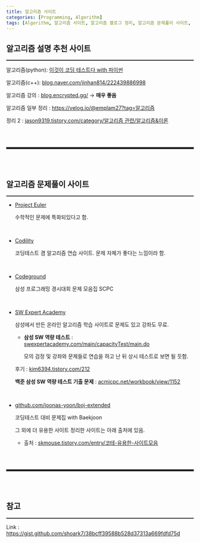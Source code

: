 ```yaml
---
title: 알고리즘 사이트
categories: [Programming, Algorithm]
tags: [Algorithm, 알고리즘 사이트, 알고리즘 블로그 정리, 알고리즘 문제풀이 사이트, 코딩테스트]
---
```


## 알고리즘 설명 추천 사이트
<hr style="border-top: 1px solid;">

알고리즘(python): <a href="https://velog.io/@eazyan/series/코딩-테스트" target="_blank">이것이 코딩 테스트다 with 파이썬</a>

알고리즘(c++): <a href="https://blog.naver.com/jinhan814/222439886998" target="_blank">blog.naver.com/jinhan814/222439886998</a>  

알고리즘 강의 : <a href="https://blog.encrypted.gg/" target="_blank">blog.encrypted.gg/</a> -> **매우 좋음**

알고리즘 일부 정리 : <a href="https://velog.io/@emplam27?tag=알고리즘" target="_blank">https://velog.io/@emplam27?tag=알고리즘</a>  

정리 2 : <a href="https://jason9319.tistory.com/category/알고리즘%20관련/알고리즘%26이론" target="_blank">jason9319.tistory.com/category/알고리즘 관련/알고리즘&이론</a>  

<br>
<br>
<hr style="border: 2px solid;">
<br>
<br>

## 알고리즘 문제풀이 사이트
<hr style="border-top: 1px solid;">

+ <a href="https://euler.synap.co.kr/" target="_blank">Project Euler</a>  

  수학적인 문제에 특화되있다고 함.

<br>

+ <a href="https://app.codility.com/programmers/challenges/" target="_blank">Codility</a>  

  코딩테스트 겸 알고리즘 연습 사이트. 문제 자체가 좋다는 느낌이라 함.

<br>

+ <a href="https://www.codeground.org/" target="_blank">Codeground</a>  

  삼성 프로그래밍 경시대회 문제 모음집 SCPC

<br>

+ <a href="https://swexpertacademy.com/main/main.do" target="_blank">SW Expert Academy</a>  

  삼성에서 만든 온라인 알고리즘 학습 사이트로 문제도 있고 강좌도 무료.

  + **삼성 SW 역량 테스트** : <a href="https://swexpertacademy.com/main/capacityTest/main.do" target="_blank">swexpertacademy.com/main/capacityTest/main.do</a>  

    모의 검정 및 강좌와 문제들로 연습을 하고 난 뒤 상시 테스트로 보면 될 듯함.

  후기 : <a href="https://kim6394.tistory.com/212" target="_blank">kim6394.tistory.com/212</a>  

  **백준 삼성 SW 역량 테스트 기출 문제** : <a href="https://www.acmicpc.net/workbook/view/1152" target="_blank">acmicpc.net/workbook/view/1152</a>  

<br>

+ <a href="https://github.com/joonas-yoon/boj-extended" target="_blank">github.com/joonas-yoon/boj-extended</a>

  코딩테스트 대비 문제집 with Baekjoon

  그 외에 더 유용한 사이트 정리한 사이트는 아래 출처에 있음.

  + 출처 : <a href="https://skmouse.tistory.com/entry/코테-유용한-사이트모음" target="_blank">skmouse.tistory.com/entry/코테-유용한-사이트모음</a>  

<br>
<br>
<hr style="border: 2px solid;">
<br>
<br>

## 참고
<hr style="border-top: 1px solid;">

Link : <a href="https://gist.github.com/shoark7/38bcff39588b528d37313a669fdfd75d" target="_blank">https://gist.github.com/shoark7/38bcff39588b528d37313a669fdfd75d</a>
